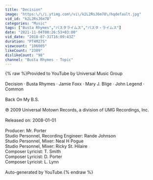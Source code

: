 ```yaml
---
title: "Decision"
image: "https:\/\/i.ytimg.com\/vi\/k2L2RsJ6m78\/hqdefault.jpg"
vid_id: "k2L2RsJ6m78"
categories: "Music"
tags: ["Busta Rhymes","バスタライムス","バスタ・ライムス"]
date: "2021-11-04T08:26:53+03:00"
vid_date: "2018-07-31T16:09:43Z"
duration: "PT4M27S"
viewcount: "106005"
likeCount: "2309"
dislikeCount: "98"
channel: "Busta Rhymes - Topic"
---
```

{% raw %}Provided to YouTube by Universal Music Group<br /><br />Decision · Busta Rhymes · Jamie Foxx · Mary J. Blige · John Legend · Common<br /><br />Back On My B.S.<br /><br />℗ 2009 Universal Motown Records, a division of UMG Recordings, Inc.<br /><br />Released on: 2008-01-01<br /><br />Producer: Mr. Porter<br />Studio  Personnel, Recording  Engineer: Rande Johnson<br />Studio  Personnel, Mixer: Neal H Pogue<br />Studio  Personnel, Mixer: Ricky St. Hilaire<br />Composer  Lyricist: T. Smith<br />Composer  Lyricist: D. Porter<br />Composer  Lyricist: L. Lynn<br /><br />Auto-generated by YouTube.{% endraw %}
